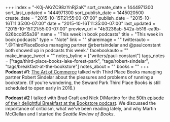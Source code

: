 +++
index = "-K0j-AKrZC98zYnRj2aK"
sort_create_date = 1444971300
sort_last_updated = 1444971300
sort_publish_date = 1445020500
create_date = "2015-10-15T21:55:00-07:00"
publish_date = "2015-10-16T11:35:00-07:00"
date = "2015-10-16T11:35:00-07:00"
last_updated = "2015-10-15T21:55:00-07:00"
preview_url = "4b3236ab-542a-b516-ea9b-626bcc855a39"
name = "This week in book podcasts"
title = "This week in book podcasts"
type = "Note"
link = ""
shareimage = ""
twitterauto = ".@ThirdPlaceBooks managing partner @rbertsindelar and @paulconstant both showed up in podcasts this week."
facebookauto = ""
make_image_tweet = ""
notes_byline = ["writers/paul-constant"]
tags_notes = ["tags/third-place-books-lake-forest-park", "tags/robert-sindelar", "tags/breakfast-at-the-bookstore"]
notes_about = ""
books = ""
+++
**Podcast #1**: [The Art of Commerce](http://www.0s-1s.com/the-art-of-commerce-xxxiii) talked with Third Place Books managing partner Robert Sindelar about the pleasures and problems of running a bookstore. (If you're wondering, the Seward Park Third Place Books is still scheduled to open early in 2016.)

**Podcast #2** I talked with Brad Craft and Nick DiMartino for [the 50th episode of their delightful Breakfast at the Bookstore podcast](https://soundcloud.com/ubookstore/breakfast-at-the-bookstore-50). We discussed the importance of criticism, what we've been reading lately, and why Martin McClellan and I started the *Seattle Review of Books*.